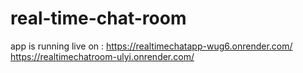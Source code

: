 # real-time-chat-room


app is running live on :
https://realtimechatapp-wug6.onrender.com/
https://realtimechatroom-ulyi.onrender.com/

